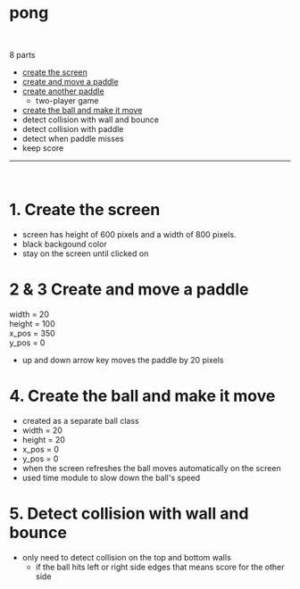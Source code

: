 # pong  
<br>

8 parts
- [create the screen](#1-create-the-screen)
- [create and move a paddle](#2--3-create-and-move-a-paddle)
- [create another paddle](#2--3-create-and-move-a-paddle)
  - two-player game
- [create the ball and make it move](#4-create-the-ball-and-make-it-move)
- detect collision with wall and bounce
- detect collision with paddle
- detect when paddle misses
- keep score
---
<br>

# 1. Create the screen
- screen has height of 600 pixels and a width of 800 pixels.
- black backgound color
- stay on the screen until clicked on

# 2 & 3 Create and move a paddle
width = 20  
height = 100  
x_pos = 350  
y_pos = 0  

- up and down arrow key moves the paddle by 20 pixels


# 4. Create the ball and make it move
- created as a separate ball class
- width = 20
- height = 20
- x_pos = 0
- y_pos = 0
- when the screen refreshes the ball moves automatically on the screen
- used time module to slow down the ball's speed


# 5. Detect collision with wall and bounce
- only need to detect collision on the top and bottom walls
  - if the ball hits left or right side edges that means score for the other side

